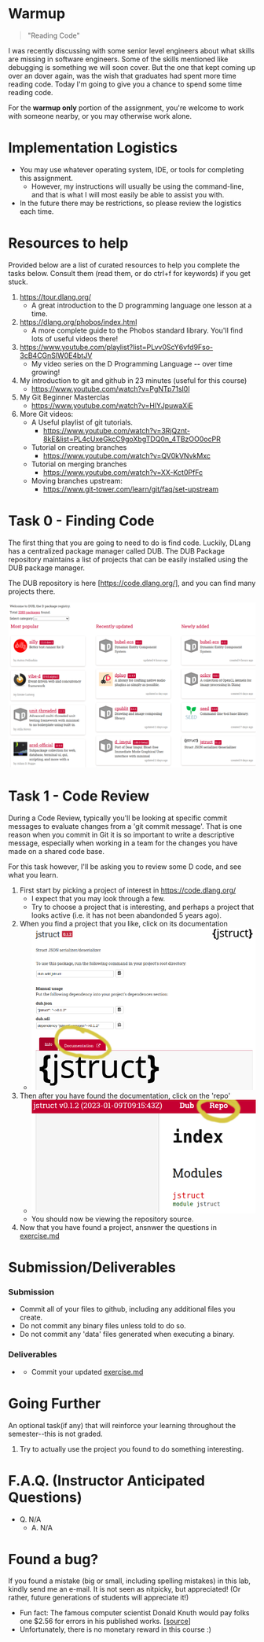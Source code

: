 # Warmup

> "Reading Code"

I was recently discussing with some senior level engineers about what skills are missing in software engineers. Some of the skills mentioned like debugging is something we will soon cover. But the one that kept coming up over an dover again, was the wish that graduates had spent more time reading code. Today I'm going to give you a chance to spend some time reading code.

For the **warmup only** portion of the assignment, you're welcome to work with someone nearby, or you may otherwise work alone.


# Implementation Logistics

- You may use whatever operating system, IDE, or tools for completing this assignment.
	- However, my instructions will usually be using the command-line, and that is what I will most easily be able to assist you with.
- In the future there may be restrictions, so please review the logistics each time.

# Resources to help

Provided below are a list of curated resources to help you complete the tasks below. Consult them (read them, or do ctrl+f for keywords) if you get stuck.

1. https://tour.dlang.org/
	- A great introduction to the D programming language one lesson at a time.
2. https://dlang.org/phobos/index.html
	- A more complete guide to the Phobos standard library. You'll find lots of useful videos there!
3. https://www.youtube.com/playlist?list=PLvv0ScY6vfd9Fso-3cB4CGnSlW0E4btJV
	- My video series on the D Programming Language -- over time growing!
4. My introduction to git and github in 23 minutes (useful for this course)
	- https://www.youtube.com/watch?v=PgNTp71sl0I
5. My Git Beginner Masterclas
	- https://www.youtube.com/watch?v=HlYJpuwaXiE
6. More Git videos: 
	- A Useful playlist of git tutorials.
		- https://www.youtube.com/watch?v=3RjQznt-8kE&list=PL4cUxeGkcC9goXbgTDQ0n_4TBzOO0ocPR
	- Tutorial on creating branches 
		- https://www.youtube.com/watch?v=QV0kVNvkMxc
	- Tutorial on merging branches 
		- https://www.youtube.com/watch?v=XX-Kct0PfFc
	- Moving branches upstream: 
		- https://www.git-tower.com/learn/git/faq/set-upstream

# Task 0 - Finding Code

The first thing that you are going to need to do is find code. Luckily, DLang has a centralized package manager called DUB. The DUB Package repository maintains a list of projects that can be easily installed using the DUB package manager.

The DUB repository is here [https://code.dlang.org/], and you can find many projects there.

![This is an image](./media/dub.png)

# Task 1 - Code Review

During a Code Review, typically you'll be looking at specific commit messages to evaluate changes from a 'git commit message'. That is one reason when you commit in Git it is so important to write a descriptive message, especially when working in a team for the changes you have made on a shared code base.

For this task however, I'll be asking you to review some D code, and see what you learn.

1. First start by picking a project of interest in https://code.dlang.org/
    - I expect that you may look through a few. 
    - Try to choose a project that is interesting, and perhaps a project that looks active (i.e. it has not been abandonded 5 years ago).
2. When you find a project that you like, click on its documentation
    - ![Project](./media/project.png)
3. Then after you have found the documentation, click on the 'repo'
    - ![repo](./media/repo.png)
    - You should now be viewing the repository source.
4. Now that you have found a project, ansnwer the questions in [exercise.md](./exercise.md)

# Submission/Deliverables

### Submission

- Commit all of your files to github, including any additional files you create.
- Do not commit any binary files unless told to do so.
- Do not commit any 'data' files generated when executing a binary.

### Deliverables

- - Commit your updated [exercise.md](./exercise.md)

# Going Further

An optional task(if any) that will reinforce your learning throughout the semester--this is not graded.

1. Try to actually use the project you found to do something interesting.

# F.A.Q. (Instructor Anticipated Questions)

- Q. N/A
	- A. N/A

# Found a bug?

If you found a mistake (big or small, including spelling mistakes) in this lab, kindly send me an e-mail. It is not seen as nitpicky, but appreciated! (Or rather, future generations of students will appreciate it!)

- Fun fact: The famous computer scientist Donald Knuth would pay folks one $2.56 for errors in his published works. [[source](https://en.wikipedia.org/wiki/Knuth_reward_check)]
- Unfortunately, there is no monetary reward in this course :)
